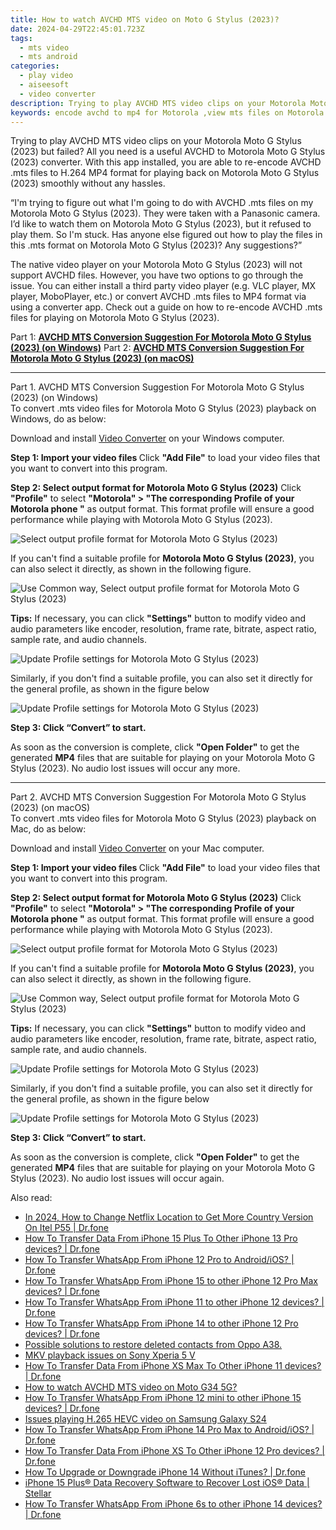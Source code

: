 ```yaml
---
title: How to watch AVCHD MTS video on Moto G Stylus (2023)?
date: 2024-04-29T22:45:01.723Z
tags: 
  - mts video
  - mts android
categories: 
  - play video
  - aiseesoft
  - video converter
description: Trying to play AVCHD MTS video clips on your Motorola Moto G Stylus (2023) but failed? All you need is a useful AVCHD to Motorola Moto G Stylus (2023) converter. Check how to re-encode AVCHD .mts files to H.264 MP4 format for playing back on Motorola Moto G Stylus (2023) without any hassles. 
keywords: encode avchd to mp4 for Motorola ,view mts files on Motorola Moto G Stylus (2023),convert avchd mts for Motorola Moto G Stylus (2023),play avchd video on Motorola ,avchd player for Motorola Moto G Stylus (2023),play mts clips on Motorola Moto G Stylus (2023),mts converter android 2018,how to converter 720p to mts on android,playing mts videos on phone android,video to mts codec converter for android,best mts transcoder android,mts file not supported in Motorola Moto G Stylus (2023)
---
```



<div class="atpl-content atpl-for-aiseesoft-video-converter play-mts-on-android">

<div class="atpl-post-description-part-1">
<div class="tpl-content-sub-paragraph-normal">
  <p>
    Trying to play AVCHD MTS video clips on your Motorola Moto G Stylus (2023) but failed? All you need is a useful AVCHD to Motorola Moto G Stylus (2023) converter. With this app installed, you are able to re-encode AVCHD .mts files to H.264 MP4 format for playing back on Motorola Moto G Stylus (2023) smoothly without any hassles.
  </p>
</div>
</div>



<div class="atpl-post-device-model-description">
  
</div>

<div class="atpl-post-description-part-2">
<div class="tpl-content-sub-paragraph-question">
  “I'm trying to figure out what I'm going to do with AVCHD .mts files on my Motorola Moto G Stylus (2023). They were taken with a Panasonic camera. I’d like to watch them on Motorola Moto G Stylus (2023), but it refused to play them. So I'm stuck. Has anyone else figured out how to play the files in this .mts format on Motorola Moto G Stylus (2023)? Any suggestions?”
</div>
<div class="tpl-content-sub-paragraph-content">
<p>
  The native video player on your Motorola Moto G Stylus (2023) will not support AVCHD files. However, you have two options to go through the issue. You can either install a third party video player (e.g. VLC player, MX player, MoboPlayer, etc.) or convert AVCHD .mts files to MP4 format via using a converter app. Check out a guide on how to re-encode AVCHD .mts files for playing on Motorola Moto G Stylus (2023).
</p>
</div>
</div>

Part 1: <strong><a href="#p1">AVCHD MTS Conversion Suggestion For Motorola Moto G Stylus (2023) (on Windows)</a></strong>
Part 2: <strong><a href="#p2">AVCHD MTS Conversion Suggestion For Motorola Moto G Stylus (2023) (on macOS)</a></strong>

<!-- Part 1 -->
<a id="p1" name="p1" ></a><hr>

<div class="atpl-step-part-style">Part 1. AVCHD MTS Conversion Suggestion For Motorola Moto G Stylus (2023) (on Windows)</div>
To convert .mts video files for Motorola Moto G Stylus (2023) playback on Windows, do as below:

Download and install <a class="atpl-step-content-a-style" href="https://tools.techidaily.com/aiseesoft-total-video-converter/" >Video Converter</a> on your Windows computer.

<strong>Step 1: Import your video files </strong>
Click <b>"Add File"</b> to load your video files that you want to convert into this program.

<strong>Step 2: Select output format for Motorola Moto G Stylus (2023)</strong>
Click <b>"Profile"</b> to select <b>"Motorola" > "The corresponding Profile of your Motorola phone "</b> as output format. This format profile will ensure a good performance while playing with Motorola Moto G Stylus (2023).

<img src="https://tools.techidaily.com/images/apps/aiseesoft/video-converter/devices/moto/fv.mp4/win/profile-3.png" class="atpl-imgstyle" alt="Select output profile format for Motorola Moto G Stylus (2023)" />

If you can't find a suitable profile for **Motorola Moto G Stylus (2023)**, you can also select it directly, as shown in the following figure.

<img src="https://tools.techidaily.com/images/apps/aiseesoft/video-converter/devices/common_android/fv.mp4/win/profile.png" class="atpl-imgstyle" alt="Use Common way, Select output profile format for Motorola Moto G Stylus (2023)" />

<strong>Tips:</strong>
If necessary, you can click <b>"Settings"</b> button to modify video and audio parameters like encoder, resolution, frame rate, bitrate, aspect ratio, sample rate, and audio channels. 

<img src="https://tools.techidaily.com/images/apps/aiseesoft/video-converter/devices/moto/fv.mp4/win/settings-4.png" class="atpl-imgstyle"  alt="Update Profile settings for Motorola Moto G Stylus (2023)" />

Similarly, if you don't find a suitable profile, you can also set it directly for the general profile, as shown in the figure below

<img src="https://tools.techidaily.com/images/apps/aiseesoft/video-converter/devices/common_android/fv.mp4/win/settings.png" class="atpl-imgstyle"  alt="Update Profile settings for Motorola Moto G Stylus (2023)" />

<strong>Step 3: Click “Convert” to start.</strong>

As soon as the conversion is complete, click <b>"Open Folder"</b> to get the generated <b>MP4</b> files that are suitable for playing on your Motorola Moto G Stylus (2023). No audio lost issues will occur any more.

<!-- Part 2 -->
<a id="p2" name="p2"></a><hr>

<div class="atpl-step-part-style">Part 2. AVCHD MTS Conversion Suggestion For Motorola Moto G Stylus (2023) (on macOS)</div>
To convert .mts video files for Motorola Moto G Stylus (2023) playback on Mac, do as below:

Download and install <a class="atpl-step-content-a-style" href="https://tools.techidaily.com/aiseesoft-total-video-converter/" >Video Converter</a> on your Mac computer.

<strong>Step 1: Import your video files </strong>
Click <b>"Add File"</b> to load your video files that you want to convert into this program.

<strong>Step 2: Select output format for Motorola Moto G Stylus (2023)</strong>
Click <b>"Profile"</b> to select <b>"Motorola" > "The corresponding Profile of your Motorola phone "</b> as output format. This format profile will ensure a good performance while playing with Motorola Moto G Stylus (2023).

<img src="https://tools.techidaily.com/images/apps/aiseesoft/video-converter/devices/moto/fv.mp4/mac/profile.png" class="atpl-imgstyle" alt="Select output profile format for Motorola Moto G Stylus (2023)" />

If you can't find a suitable profile for **Motorola Moto G Stylus (2023)**, you can also select it directly, as shown in the following figure.

<img src="https://tools.techidaily.com/images/apps/aiseesoft/video-converter/devices/common_android/fv.mp4/mac/profile.png" class="atpl-imgstyle" alt="Use Common way, Select output profile format for Motorola Moto G Stylus (2023)" />

<strong>Tips:</strong>
If necessary, you can click <b>"Settings"</b> button to modify video and audio parameters like encoder, resolution, frame rate, bitrate, aspect ratio, sample rate, and audio channels. 

<img src="https://tools.techidaily.com/images/apps/aiseesoft/video-converter/devices/moto/fv.mp4/mac/settings.png" class="atpl-imgstyle"  alt="Update Profile settings for Motorola Moto G Stylus (2023)" />

Similarly, if you don't find a suitable profile, you can also set it directly for the general profile, as shown in the figure below

<img src="https://tools.techidaily.com/images/apps/aiseesoft/video-converter/devices/common_android/fv.mp4/win/settings.png" class="atpl-imgstyle"  alt="Update Profile settings for Motorola Moto G Stylus (2023)" />

<strong>Step 3: Click “Convert” to start.</strong>


As soon as the conversion is complete, click <b>"Open Folder"</b> to get the generated <b>MP4</b> files that are suitable for playing on your Motorola Moto G Stylus (2023). No audio lost issues will occur again.


<ins class="adsbygoogle"
     style="display:block"
     data-ad-client="ca-pub-7571918770474297"
     data-ad-slot="8358498916"
     data-ad-format="auto"
     data-full-width-responsive="true"></ins>


</div>
<span class="atpl-alsoreadstyle">Also read:</span>
<div><ul>
<li><a href="https://review-topics.techidaily.com/in-2024-how-to-change-netflix-location-to-get-more-country-version-on-itel-p55-drfone-by-drfone-virtual-android/" ><u>In 2024, How to Change Netflix Location to Get More Country Version On Itel P55 | Dr.fone</u></a></li>
<li><a href="https://review-topics.techidaily.com/how-to-transfer-data-from-iphone-15-plus-to-other-iphone-13-pro-devices-drfone-by-drfone-transfer-data-from-ios-transfer-data-from-ios/" ><u>How To Transfer Data From iPhone 15 Plus To Other iPhone 13 Pro devices? | Dr.fone</u></a></li>
<li><a href="https://review-topics.techidaily.com/how-to-transfer-whatsapp-from-iphone-12-pro-to-androidios-drfone-by-drfone-transfer-whatsapp-from-ios-transfer-whatsapp-from-ios/" ><u>How To Transfer WhatsApp From iPhone 12 Pro to Android/iOS? | Dr.fone</u></a></li>
<li><a href="https://review-topics.techidaily.com/how-to-transfer-whatsapp-from-iphone-15-to-other-iphone-12-pro-max-devices-drfone-by-drfone-transfer-whatsapp-from-ios-transfer-whatsapp-from-ios/" ><u>How To Transfer WhatsApp From iPhone 15 to other iPhone 12 Pro Max devices? | Dr.fone</u></a></li>
<li><a href="https://review-topics.techidaily.com/how-to-transfer-whatsapp-from-iphone-11-to-other-iphone-12-devices-drfone-by-drfone-transfer-whatsapp-from-ios-transfer-whatsapp-from-ios/" ><u>How To Transfer WhatsApp From iPhone 11 to other iPhone 12 devices? | Dr.fone</u></a></li>
<li><a href="https://review-topics.techidaily.com/how-to-transfer-whatsapp-from-iphone-14-to-other-iphone-12-pro-devices-drfone-by-drfone-transfer-whatsapp-from-ios-transfer-whatsapp-from-ios/" ><u>How To Transfer WhatsApp From iPhone 14 to other iPhone 12 Pro devices? | Dr.fone</u></a></li>
<li><a href="https://review-topics.techidaily.com/possible-solutions-to-restore-deleted-contacts-from-oppo-a38-by-fonelab-android-recover-contacts/" ><u>Possible solutions to restore deleted contacts from Oppo A38.</u></a></li>
<li><a href="https://review-topics.techidaily.com/mkv-playback-issues-on-sony-xperia-5-v-by-aiseesoft-video-converter-play-mkv-on-android/" ><u>MKV playback issues on Sony Xperia 5 V</u></a></li>
<li><a href="https://review-topics.techidaily.com/how-to-transfer-data-from-iphone-xs-max-to-other-iphone-11-devices-drfone-by-drfone-transfer-data-from-ios-transfer-data-from-ios/" ><u>How To Transfer Data From iPhone XS Max To Other iPhone 11 devices? | Dr.fone</u></a></li>
<li><a href="https://review-topics.techidaily.com/how-to-watch-avchd-mts-video-on-moto-g34-5g-by-aiseesoft-video-converter-play-mts-on-android/" ><u>How to watch AVCHD MTS video on Moto G34 5G?</u></a></li>
<li><a href="https://review-topics.techidaily.com/how-to-transfer-whatsapp-from-iphone-12-mini-to-other-iphone-15-devices-drfone-by-drfone-transfer-whatsapp-from-ios-transfer-whatsapp-from-ios/" ><u>How To Transfer WhatsApp From iPhone 12 mini to other iPhone 15 devices? | Dr.fone</u></a></li>
<li><a href="https://review-topics.techidaily.com/issues-playing-h-265-hevc-video-on-samsung-galaxy-s24-by-aiseesoft-video-converter-play-hevc-video-on-android/" ><u>Issues playing H.265 HEVC video on Samsung Galaxy S24</u></a></li>
<li><a href="https://review-topics.techidaily.com/how-to-transfer-whatsapp-from-iphone-14-pro-max-to-androidios-drfone-by-drfone-transfer-whatsapp-from-ios-transfer-whatsapp-from-ios/" ><u>How To Transfer WhatsApp From iPhone 14 Pro Max to Android/iOS? | Dr.fone</u></a></li>
<li><a href="https://review-topics.techidaily.com/how-to-transfer-data-from-iphone-xs-to-other-iphone-12-pro-devices-drfone-by-drfone-transfer-data-from-ios-transfer-data-from-ios/" ><u>How To Transfer Data From iPhone XS To Other iPhone 12 Pro devices? | Dr.fone</u></a></li>
<li><a href="https://review-topics.techidaily.com/how-to-upgrade-or-downgrade-iphone-14-without-itunes-drfone-by-drfone-ios-system-repair-ios-system-repair/" ><u>How To Upgrade or Downgrade iPhone 14 Without iTunes? | Dr.fone</u></a></li>
<li><a href="https://review-topics.techidaily.com/iphone-15-plus-data-recovery-software-to-recover-lost-ios-data-stellar-by-stellar-data-recovery-ios-iphone-data-recovery/" ><u>iPhone 15 Plus® Data Recovery Software to Recover Lost iOS® Data | Stellar</u></a></li>
<li><a href="https://review-topics.techidaily.com/how-to-transfer-whatsapp-from-iphone-6s-to-other-iphone-14-devices-drfone-by-drfone-transfer-whatsapp-from-ios-transfer-whatsapp-from-ios/" ><u>How To Transfer WhatsApp From iPhone 6s to other iPhone 14 devices? | Dr.fone</u></a></li>
</ul></div>

<ins class="adsbygoogle"
    style="display:block"
    data-ad-format="autorelaxed"
    data-ad-client="ca-pub-7571918770474297"
    data-ad-slot="1223367746"></ins>


